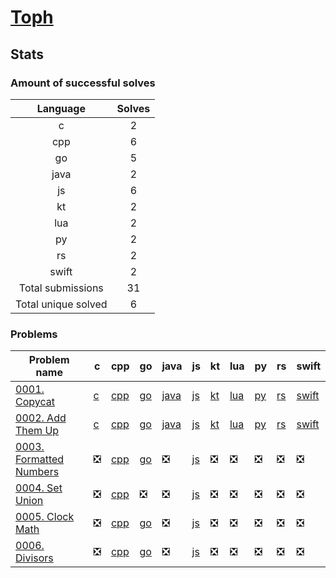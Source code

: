 # [Toph](https://toph.co/u/hamzahossain)

## Stats

### Amount of successful solves

|       Language      | Solves |
| :-----------------: | :----: |
|          c          |    2   |
|         cpp         |    6   |
|          go         |    5   |
|         java        |    2   |
|          js         |    6   |
|          kt         |    2   |
|         lua         |    2   |
|          py         |    2   |
|          rs         |    2   |
|        swift        |    2   |
|  Total submissions  |   31   |
| Total unique solved |    6   |

### Problems

| Problem name                                                   | c                                                          | cpp                                                                          | go                                                                        | java                                                                | js                                                                        | kt                                                            | lua                                                              | py                                                            | rs                                                            | swift                                                                  |
| -------------------------------------------------------------- | ---------------------------------------------------------- | ---------------------------------------------------------------------------- | ------------------------------------------------------------------------- | ------------------------------------------------------------------- | ------------------------------------------------------------------------- | ------------------------------------------------------------- | ---------------------------------------------------------------- | ------------------------------------------------------------- | ------------------------------------------------------------- | ---------------------------------------------------------------------- |
| [0001. Copycat](https://toph.co/p/copycat)                     | [c](<../../solves/toph/0001. Copycat/C CopyCat.c>)         | [cpp](<../../solves/toph/0001. Copycat/CPP Copycat.cpp>)                     | [go](<../../solves/toph/0001. Copycat/GO Copycat.go>)                     | [java](<../../solves/toph/0001. Copycat/JAVA Copycat.java>)         | [js](<../../solves/toph/0001. Copycat/JS CopyCat.js>)                     | [kt](<../../solves/toph/0001. Copycat/KT Copycat.kt>)         | [lua](<../../solves/toph/0001. Copycat/LUA Copycat.lua>)         | [py](<../../solves/toph/0001. Copycat/PY CopyCat.py>)         | [rs](<../../solves/toph/0001. Copycat/RS Copycat.rs>)         | [swift](<../../solves/toph/0001. Copycat/SWIFT Copycat.swift>)         |
| [0002. Add Them Up](https://toph.co/p/add-them-up)             | [c](<../../solves/toph/0002. Add Them Up/C Add Them Up.c>) | [cpp](<../../solves/toph/0002. Add Them Up/CPP Add Them Up.cpp>)             | [go](<../../solves/toph/0002. Add Them Up/GO Add Them Up.go>)             | [java](<../../solves/toph/0002. Add Them Up/JAVA Add Them Up.java>) | [js](<../../solves/toph/0002. Add Them Up/JS Add Them Up.js>)             | [kt](<../../solves/toph/0002. Add Them Up/KT Add Them Up.kt>) | [lua](<../../solves/toph/0002. Add Them Up/LUA Add Them Up.lua>) | [py](<../../solves/toph/0002. Add Them Up/PY Add Them Up.py>) | [rs](<../../solves/toph/0002. Add Them Up/RS Add Them Up.rs>) | [swift](<../../solves/toph/0002. Add Them Up/SWIFT Add Them Up.swift>) |
| [0003. Formatted Numbers](https://toph.co/p/formatted-numbers) | ❎                                                          | [cpp](<../../solves/toph/0003. Formatted Numbers/CPP Formatted Numbers.cpp>) | [go](<../../solves/toph/0003. Formatted Numbers/GO Formatted Numbers.go>) | ❎                                                                   | [js](<../../solves/toph/0003. Formatted Numbers/JS Formatted Numbers.js>) | ❎                                                             | ❎                                                                | ❎                                                             | ❎                                                             | ❎                                                                      |
| [0004. Set Union](https://toph.co/p/set-union)                 | ❎                                                          | [cpp](<../../solves/toph/0004. Set Union/CPP Set Union.cpp>)                 | ❎                                                                         | ❎                                                                   | [js](<../../solves/toph/0004. Set Union/JS Set Union.js>)                 | ❎                                                             | ❎                                                                | ❎                                                             | ❎                                                             | ❎                                                                      |
| [0005. Clock Math](https://toph.co/p/clock-math)               | ❎                                                          | [cpp](<../../solves/toph/0005. Clock Math/CPP Clock Math.cpp>)               | [go](<../../solves/toph/0005. Clock Math/GO Clock Math.go>)               | ❎                                                                   | [js](<../../solves/toph/0005. Clock Math/JS Clock Math.js>)               | ❎                                                             | ❎                                                                | ❎                                                             | ❎                                                             | ❎                                                                      |
| [0006. Divisors](https://toph.co/p/divisors)                   | ❎                                                          | [cpp](<../../solves/toph/0006. Divisors/CPP Divisors.cpp>)                   | [go](<../../solves/toph/0006. Divisors/GO Divisors.go>)                   | ❎                                                                   | [js](<../../solves/toph/0006. Divisors/JS Divisors.js>)                   | ❎                                                             | ❎                                                                | ❎                                                             | ❎                                                             | ❎                                                                      |

